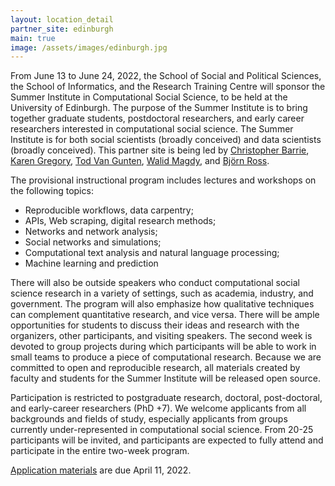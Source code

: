```yaml
---
layout: location_detail
partner_site: edinburgh
main: true
image: /assets/images/edinburgh.jpg
---
```


From June 13 to June 24, 2022, the School of Social and Political Sciences, the School of Informatics, and the Research Training Centre will sponsor the Summer Institute in Computational Social Science, to be held at the University of Edinburgh. The purpose of the Summer Institute is to bring together graduate students, postdoctoral researchers, and early career researchers interested in computational social science. The Summer Institute is for both social scientists (broadly conceived) and data scientists (broadly conceived). This partner site is being led by [Christopher Barrie](https://www.cjbarrie.com/), [Karen Gregory](https://karengregoryphd.wordpress.com/), [Tod Van Gunten](https://todvangunten.com/), [Walid Magdy](https://homepages.inf.ed.ac.uk/wmagdy/), and [Björn Ross](https://sweb.inf.ed.ac.uk/bross3/).

The provisional instructional program includes lectures and workshops on the following topics:
    
- Reproducible workflows, data carpentry;
- APIs, Web scraping, digital research methods;
- Networks and network analysis;
- Social networks and simulations;
- Computational text analysis and natural language processing;
- Machine learning and prediction


There will also be outside speakers who conduct computational social science research in a variety of settings, such as academia, industry, and government. The program will also emphasize how qualitative techniques can complement quantitative research, and vice versa. There will be ample opportunities for students to discuss their ideas and research with the organizers, other participants, and visiting speakers. The second week is devoted to group projects during which participants will be able to work in small teams to produce a piece of computational research. Because we are committed to open and reproducible research, all materials created by faculty and students for the Summer Institute will be released open source.

Participation is restricted to postgraduate research, doctoral, post-doctoral, and early-career researchers (PhD +7). We welcome applicants from all backgrounds and fields of study, especially applicants from groups currently under-represented in computational social science. From 20-25 participants will be invited, and participants are expected to fully attend and participate in the entire two-week program.

[Application materials](https://compsocialscience.github.io/summer-institute/2022/edinburgh/apply) are due April 11, 2022.
